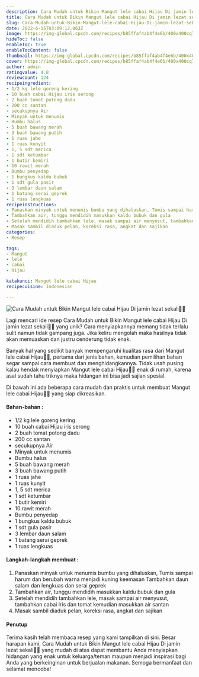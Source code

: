 ```yaml
---
description: Cara Mudah untuk Bikin Mangut lele cabai Hijau Di jamin lezat sekali"
title: Cara Mudah untuk Bikin Mangut lele cabai Hijau Di jamin lezat sekali
slug: Cara-Mudah-untuk-Bikin-Mangut-lele-cabai-Hijau-Di-jamin-lezat-sekali
date: 2022-6-15T03:09:12.063Z
image: https://img-global.cpcdn.com/recipes/b85ffaf4ab4f4e6b/400x400cq70/photo.jpg
hideToc: false
enableToc: true
enableTocContent: false
thumbnail: https://img-global.cpcdn.com/recipes/b85ffaf4ab4f4e6b/400x400cq70/photo.jpg
cover: https://img-global.cpcdn.com/recipes/b85ffaf4ab4f4e6b/400x400cq70/photo.jpg
author: admin
ratingvalue: 4.8
reviewcount: 124
recipeingredient:
- 1/2 kg lele goreng kering
- 10 buah cabai Hijau iris serong
- 2 buah tomat potong dadu
- 200 cc santan
- secukupnya Air
- Minyak untuk menumis
- Bumbu halus
- 5 buah bawang merah
- 3 buah bawang putih
- 1 ruas jahe
- 1 ruas kunyit
- 1, 5 sdt merica
- 1 sdt ketumbar
- 1 butir kemiri
- 10 rawit merah
- Bumbu penyedap
- 1 bungkus kaldu bubuk
- 1 sdt gula pasir
- 3 lembar daun salam
- 1 batang serai geprek
- 1 ruas lengkuas
recipeinstructions:
- Panaskan minyak untuk menumis bumbu yang dihaluskan, Tumis sampai harum dan berubah warna menjadi kuning keemasan Tambahkan daun salam dan lengkuas dan serai geprek
- Tambahkan air, tunggu mendidih masukkan kaldu bubuk dan gula
- Setelah mendidih tambahkan lele, masak sampai air menyusut, tambahkan cabai Iris dan tomat kemudian masukkan air santan
- Masak sambil diaduk pelan, koreksi rasa, angkat dan sajikan
categories:
- Resep

tags:
- Mangut
- lele
- cabai
- Hijau

katakunci: Mangut lele cabai Hijau
recipecuisine: Indonesian

---
```


![Cara Mudah untuk Bikin Mangut lele cabai Hijau Di jamin lezat sekali👩‍🍳](https://img-global.cpcdn.com/recipes/b85ffaf4ab4f4e6b/400x400cq70/photo.jpg)

Lagi mencari ide resep Cara Mudah untuk Bikin Mangut lele cabai Hijau Di jamin lezat sekali👩‍🍳 yang unik? Cara menyiapkannya memang tidak terlalu sulit namun tidak gampang juga. Jika keliru mengolah maka hasilnya tidak akan memuaskan dan justru cenderung tidak enak.

Banyak hal yang sedikit banyak mempengaruhi kualitas rasa dari Mangut lele cabai Hijau👩‍🍳, pertama dari jenis bahan, kemudian pemilihan bahan segar sampai cara membuat dan menghidangkannya. Tidak usah pusing kalau hendak menyiapkan Mangut lele cabai Hijau👩‍🍳 enak di rumah, karena asal sudah tahu triknya maka hidangan ini bisa jadi sajian spesial.

Di bawah ini ada beberapa cara mudah dan praktis untuk membuat Mangut lele cabai Hijau👩‍🍳 yang siap dikreasikan.

<!--inarticleads1-->

#### Bahan-bahan :

- 1/2 kg lele goreng kering
- 10 buah cabai Hijau iris serong
- 2 buah tomat potong dadu
- 200 cc santan
- secukupnya Air
- Minyak untuk menumis
- Bumbu halus
- 5 buah bawang merah
- 3 buah bawang putih
- 1 ruas jahe
- 1 ruas kunyit
- 1, 5 sdt merica
- 1 sdt ketumbar
- 1 butir kemiri
- 10 rawit merah
- Bumbu penyedap
- 1 bungkus kaldu bubuk
- 1 sdt gula pasir
- 3 lembar daun salam
- 1 batang serai geprek
- 1 ruas lengkuas

<!--inarticleads2-->

#### Langkah-langkah membuat :

1. Panaskan minyak untuk menumis bumbu yang dihaluskan, Tumis sampai harum dan berubah warna menjadi kuning keemasan Tambahkan daun salam dan lengkuas dan serai geprek
1. Tambahkan air, tunggu mendidih masukkan kaldu bubuk dan gula
1. Setelah mendidih tambahkan lele, masak sampai air menyusut, tambahkan cabai Iris dan tomat kemudian masukkan air santan
1. Masak sambil diaduk pelan, koreksi rasa, angkat dan sajikan

#### Penutup

Terima kasih telah membaca resep yang kami tampilkan di sini. Besar harapan kami, Cara Mudah untuk Bikin Mangut lele cabai Hijau Di jamin lezat sekali👩‍🍳 yang mudah di atas dapat membantu Anda menyiapkan hidangan yang enak untuk keluarga/teman maupun menjadi inspirasi bagi Anda yang berkeinginan untuk berjualan makanan. Semoga bermanfaat dan selamat mencoba!